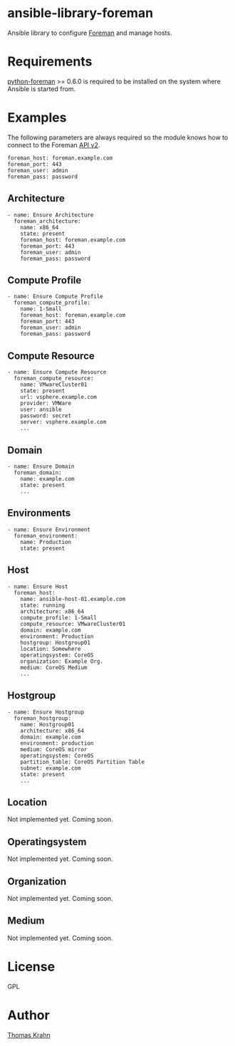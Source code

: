 # ansible-library-foreman
Ansible library to configure [Foreman] and manage hosts.

# Requirements
[python-foreman] >= 0.6.0 is required to be installed on the system where Ansible is started from.

# Examples
The following parameters are always required so the module knows how to connect to the Foreman [API v2].

```
foreman_host: foreman.example.com
foreman_port: 443
foreman_user: admin
foreman_pass: password
```
## Architecture
```
- name: Ensure Architecture
  foreman_architecture:
    name: x86_64
    state: present
    foreman_host: foreman.example.com
    foreman_port: 443
    foreman_user: admin
    foreman_pass: password
```
## Compute Profile

```
- name: Ensure Compute Profile
  foreman_compute_profile:
    name: 1-Small
    foreman_host: foreman.example.com
    foreman_port: 443
    foreman_user: admin
    foreman_pass: password
```

## Compute Resource
```
- name: Ensure Compute Resource
  foreman_compute_resource:
    name: VMwareCluster01
    state: present
    url: vsphere.example.com
    provider: VMWare
    user: ansible
    password: secret
    server: vsphere.example.com
    ...
```
## Domain
```
- name: Ensure Domain
  foreman_domain:
    name: example.com
    state: present
    ...
```
## Environments
```
- name: Ensure Environment
  foreman_environment:
    name: Production
    state: present
```
## Host
```
- name: Ensure Host
  foreman_host:
    name: ansible-host-01.example.com
    state: running
    architecture: x86_64
    compute_profile: 1-Small
    compute_resource: VMwareCluster01
    domain: example.com
    environment: Production
    hostgroup: Hostgroup01
    location: Somewhere
    operatingsystem: CoreOS
    organization: Example Org.
    medium: CoreOS Medium
    ...
```

## Hostgroup
```
- name: Ensure Hostgroup
  foreman_hostgroup:
    name: Hostgroup01
    architecture: x86_64
    domain: example.com
    environment: production
    medium: CoreOS mirror
    operatingsystem: CoreOS
    partition_table: CoreOS Partition Table
    subnet: example.com
    state: present
    ...
```

## Location
Not implemented yet. Coming soon.

## Operatingsystem
Not implemented yet. Coming soon.

## Organization
Not implemented yet. Coming soon.

## Medium
Not implemented yet. Coming soon.

# License

GPL

# Author
[Thomas Krahn]

[Foreman]: www.theforeman.org
[API v2]: www.theforeman.org/api_v2.html
[python-foreman]: https://github.com/Nosmoht/python-foreman
[Thomas Krahn]: mailto:ntbc@gmx.net
